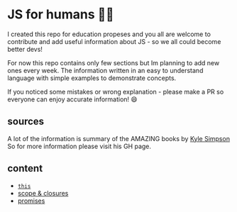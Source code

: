 # JS for humans 👨‍💻

I created this repo for education propeses and you all are welcome to contribute and add useful information about JS - so we all could become better devs! 

For now this repo contains only few sections but Im planning to add new ones every week. The information written in an easy to understand language with simple examples to demonstrate concepts.  

If you noticed some mistakes or wrong explanation - please make a PR so everyone can enjoy accurate information! :smile: 

## sources 
A lot of the information is summary of the AMAZING books by [Kyle Simpson](https://github.com/getify) So for more information please visit his GH page. 

## content

* [`this`](lib/this.md) 
* [scope & closures](lib/scopeNclosures.md)
* [promises](lib/promises.md)
